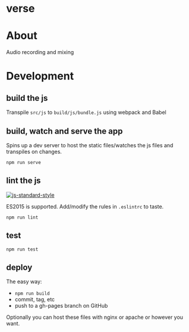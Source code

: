 # verse 

# About

Audio recording and mixing

# Development 

## build the js

Transpile `src/js` to `build/js/bundle.js` using webpack and Babel

## build, watch and serve the app 

Spins up a dev server to host the static files/watches the js files and transpiles on changes.

```shell
npm run serve
```

## lint the js

[![js-standard-style](https://cdn.rawgit.com/feross/standard/master/badge.svg)](https://github.com/feross/standard)

ES2015 is supported. Add/modify the rules in `.eslintrc` to taste.

```shell
npm run lint 
```

## test

```shell
npm run test 
```

## deploy

The easy way:
  - `npm run build`
  - commit, tag, etc
  - push to a gh-pages branch on GitHub

Optionally you can host these files with nginx or apache or however you want.
